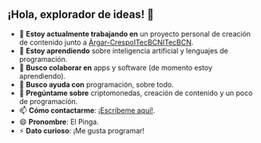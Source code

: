 ## ¡Hola, explorador de ideas! 👋

- 🔭 **Estoy actualmente trabajando en** un proyecto personal de creación de contenido junto a  [Àrgar-CrespoITecBCNITecBCN](enlace-al-perfil).
- 🌱 **Estoy aprendiendo** sobre inteligencia artificial y lenguajes de programación.
- 👯 **Busco colaborar en** apps y software (de momento estoy aprendiendo).
- 🤔 **Busco ayuda con** programación, sobre todo.
- 💬 **Pregúntame sobre** criptomonedas, creación de contenido y un poco de programación.
- 📫 **Cómo contactarme**: [¡Escríbeme aquí!](mailto:ashmed.barreiro.7e8).
- 😄 **Pronombre**: El Pinga.
- ⚡ **Dato curioso**: ¡Me gusta programar!



